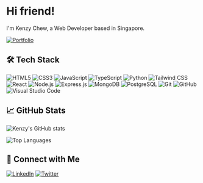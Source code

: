 <!--
**kenzychew/kenzychew** is a ✨ _special_ ✨ repository because its `README.md` (this file) appears on your GitHub profile.
!-->

# Hi friend!

I'm Kenzy Chew, a Web Developer based in Singapore.

[![Portfolio](https://img.shields.io.badge/-Portfolio-00D4AA?style=for-the-badge&logo=globe&logoColor=fff)](https://kenzychew.vercel.app)

## 🛠️ Tech Stack

![HTML5](https://img.shields.io/badge/-HTML5-E34F26?logo=html5&logoColor=fff)
![CSS3](https://img.shields.io.badge/-CSS3-1572B6?logo=css3&logoColor=fff)
![JavaScript](https://img.shields.io.badge/-JavaScript-F7DF1E?logo=javascript&logoColor=000)
![TypeScript](https://img.shields.io.badge/-TypeScript-3178C6?logo=typescript&logoColor=fff)
![Python](https://img.shields.io.badge/-Python-3776AB?logo=python&logoColor=fff)
![Tailwind CSS](https://img.shields.io.badge/-Tailwind%20CSS-38BDF8?logo=tailwind-css&logoColor=fff)
![React](https://img.shields.io.badge/-React-61DAFB?logo=react&logoColor=000)
![Node.js](https://img.shields.io.badge/-Node.js-339933?logo=node.js&logoColor=fff)
![Express.js](https://img.shields.io.badge/-Express.js-000?logo=express&logoColor=fff)
![MongoDB](https://img.shields.io.badge/-MongoDB-47A248?logo=mongodb&logoColor=fff)
![PostgreSQL](https://img.shields.io.badge/-PostgreSQL-316192?logo=postgresql&logoColor=fff)
![Git](https://img.shields.io.badge/-Git-F05032?logo=git&logoColor=fff)
![GitHub](https://img.shields.io.badge/-GitHub-181717?logo=github&logoColor=fff)
![Visual Studio Code](https://img.shields.io.badge/-VS%20Code-007ACC?logo=visual-studio-code&logoColor=fff)

## 📈 GitHub Stats

![Kenzy's GitHub stats](https://github-readme-stats.vercel.app/api?username=kenzychew&show_icons=true&theme=radical)

![Top Languages](https://github-readme-stats.vercel.app/api/top-langs/?username=kenzychew&layout=compact&theme=radical)

## 🔗 Connect with Me

[![LinkedIn](https://img.shields.io.badge/-LinkedIn-0077B5?logo=linkedin&logoColor=fff)](https://www.linkedin.com/in/kenzychew)
[![Twitter](https://img.shields.io.badge/-Twitter-1DA1F2?logo=twitter&logoColor=fff)](https://twitter.com/kenzychew)
